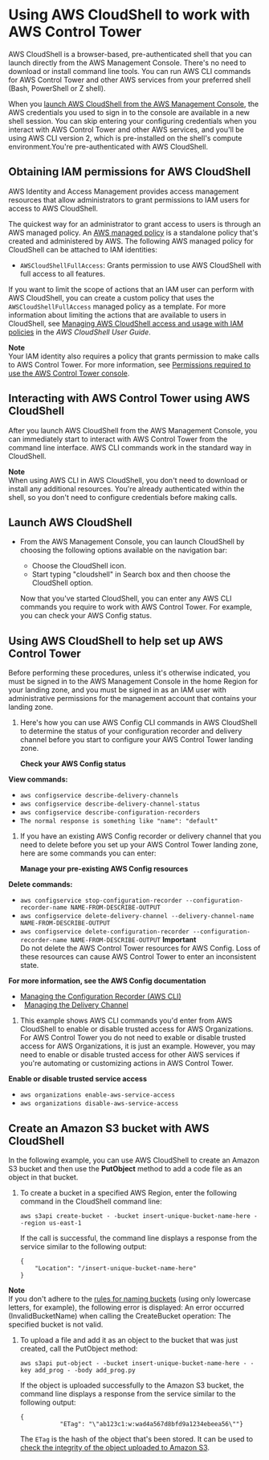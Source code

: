 # Using AWS CloudShell to work with AWS Control Tower<a name="using-aws-with-cloudshell"></a>

AWS CloudShell is a browser\-based, pre\-authenticated shell that you can launch directly from the AWS Management Console\. There's no need to download or install command line tools\. You can run AWS CLI commands for AWS Control Tower and other AWS services from your preferred shell \(Bash, PowerShell or Z shell\)\. 

When you [launch AWS CloudShell from the AWS Management Console](https://docs.aws.amazon.com/cloudshell/latest/userguide/working-with-cloudshell.html#launch-options), the AWS credentials you used to sign in to the console are available in a new shell session\. You can skip entering your configuring credentials when you interact with AWS Control Tower and other AWS services, and you'll be using AWS CLI version 2, which is pre\-installed on the shell's compute environment\.You're pre\-authenticated with AWS CloudShell\.

## Obtaining IAM permissions for AWS CloudShell<a name="cloudshell-permissions"></a>

AWS Identity and Access Management provides access management resources that allow administrators to grant permissions to IAM users for access to AWS CloudShell\.

The quickest way for an administrator to grant access to users is through an AWS managed policy\. An [AWS managed policy](https://docs.aws.amazon.com/IAM/latest/UserGuide/access_policies_managed-vs-inline.html#aws-managed-policies) is a standalone policy that's created and administered by AWS\. The following AWS managed policy for CloudShell can be attached to IAM identities:
+ `AWSCloudShellFullAccess`: Grants permission to use AWS CloudShell with full access to all features\.

 If you want to limit the scope of actions that an IAM user can perform with AWS CloudShell, you can create a custom policy that uses the `AWSCloudShellFullAccess` managed policy as a template\. For more information about limiting the actions that are available to users in CloudShell, see [Managing AWS CloudShell access and usage with IAM policies](https://docs.aws.amazon.com/cloudshell/latest/userguide/sec-auth-with-identities.html) in the *AWS CloudShell User Guide*\.

**Note**  
Your IAM identity also requires a policy that grants permission to make calls to AWS Control Tower\. For more information, see [Permissions required to use the AWS Control Tower console](https://docs.aws.amazon.com/controltower/latest/userguide/access-control-managing-permissions.html#additional-console-required-permissions)\.

## Interacting with AWS Control Tower using AWS CloudShell<a name="cshell-examples"></a>

After you launch AWS CloudShell from the AWS Management Console, you can immediately start to interact with AWS Control Tower from the command line interface\. AWS CLI commands work in the standard way in CloudShell\.

**Note**  
When using AWS CLI in AWS CloudShell, you don't need to download or install any additional resources\. You're already authenticated within the shell, so you don't need to configure credentials before making calls\.<a name="launch-cloudshell"></a>

## Launch AWS CloudShell<a name="launch-cloudshell"></a>
+ From the AWS Management Console, you can launch CloudShell by choosing the following options available on the navigation bar:
  +  Choose the CloudShell icon\. 
  + Start typing "cloudshell" in Search box and then choose the CloudShell option\.

  Now that you've started CloudShell, you can enter any AWS CLI commands you require to work with AWS Control Tower\. For example, you can check your AWS Config status\.<a name="cloudshell-and-controltower"></a>

## Using AWS CloudShell to help set up AWS Control Tower<a name="cloudshell-and-controltower"></a>

Before performing these procedures, unless it's otherwise indicated, you must be signed in to the AWS Management Console in the home Region for your landing zone, and you must be signed in as an IAM user with administrative permissions for the management account that contains your landing zone\.

1. Here's how you can use AWS Config CLI commands in AWS CloudShell to determine the status of your configuration recorder and delivery channel before you start to configure your AWS Control Tower landing zone\.

   **Check your AWS Config status**

**View commands:**
   + `aws configservice describe-delivery-channels`
   + `aws configservice describe-delivery-channel-status`
   + `aws configservice describe-configuration-recorders`
   + `The normal response is something like "name": "default"`

1. If you have an existing AWS Config recorder or delivery channel that you need to delete before you set up your AWS Control Tower landing zone, here are some commands you can enter:

   **Manage your pre\-existing AWS Config resources**

**Delete commands:**
   + `aws configservice stop-configuration-recorder --configuration-recorder-name NAME-FROM-DESCRIBE-OUTPUT`
   + `aws configservice delete-delivery-channel --delivery-channel-name NAME-FROM-DESCRIBE-OUTPUT`
   + `aws configservice delete-configuration-recorder --configuration-recorder-name NAME-FROM-DESCRIBE-OUTPUT`
**Important**  
Do not delete the AWS Control Tower resources for AWS Config\. Loss of these resources can cause AWS Control Tower to enter an inconsistent state\.

**For more information, see the AWS Config documentation**
   +  [Managing the Configuration Recorder \(AWS CLI\)](https://docs.aws.amazon.com/config/latest/developerguide/stop-start-recorder.html#managing-recorder_cli)
   +   [Managing the Delivery Channel](https://docs.aws.amazon.com/config/latest/developerguide/manage-delivery-channel.html)

1. This example shows AWS CLI commands you'd enter from AWS CloudShell to enable or disable trusted access for AWS Organizations\. For AWS Control Tower you do not need to exable or disable trusted access for AWS Organizations, it is just an example\. However, you may need to enable or disable trusted access for other AWS services if you're automating or customizing actions in AWS Control Tower\.

**Enable or disable trusted service access**
   + `aws organizations enable-aws-service-access`
   + `aws organizations disable-aws-service-access`<a name="cloudshell-and-s3"></a>

## Create an Amazon S3 bucket with AWS CloudShell<a name="cloudshell-and-s3"></a>

In the following example, you can use AWS CloudShell to create an Amazon S3 bucket and then use the **PutObject** method to add a code file as an object in that bucket\.

1. To create a bucket in a specified AWS Region, enter the following command in the CloudShell command line:

   ```
   aws s3api create-bucket - -bucket insert-unique-bucket-name-here - -region us-east-1
   ```

   If the call is successful, the command line displays a response from the service similar to the following output:

   ```
   {
       "Location": "/insert-unique-bucket-name-here"
   }
   ```
**Note**  
If you don't adhere to the [rules for naming buckets](https://docs.aws.amazon.com/AmazonS3/latest/dev/BucketRestrictions.html#bucketnamingrules) \(using only lowercase letters, for example\), the following error is displayed: An error occurred \(InvalidBucketName\) when calling the CreateBucket operation: The specified bucket is not valid\.

1. To upload a file and add it as an object to the bucket that was just created, call the PutObject method: 

   ```
   aws s3api put-object - -bucket insert-unique-bucket-name-here - -key add_prog - -body add_prog.py
   ```

   If the object is uploaded successfully to the Amazon S3 bucket, the command line displays a response from the service similar to the following output:

   ```
   {
              "ETag": "\"ab123c1:w:wad4a567d8bfd9a1234ebeea56\""}
   ```

   The `ETag` is the hash of the object that's been stored\. It can be used to [check the integrity of the object uploaded to Amazon S3](https://aws.amazon.com/premiumsupport/knowledge-center/data-integrity-s3/)\.